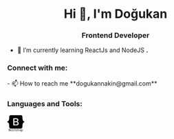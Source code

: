 <h1 align="center">Hi 👋, I'm Doğukan</h1>
<h3 align="center">Frontend Developer</h3>

- 🌱 I’m currently learning ReactJs and NodeJS **.**


<h3 align="left">Connect with me:</h3>
<p align="left">
  - 📫 How to reach me **dogukannakin@gmail.com**

</p>

<h3 align="left">Languages and Tools:</h3>
<p align="left"> <a href="https://getbootstrap.com" target="_blank" rel="noreferrer"> <img src="https://raw.githubusercontent.com/devicons/devicon/master/icons/bootstrap/bootstrap-plain-wordmark.svg" alt="bootstrap" width="40" height="40"/> </a> </p>
